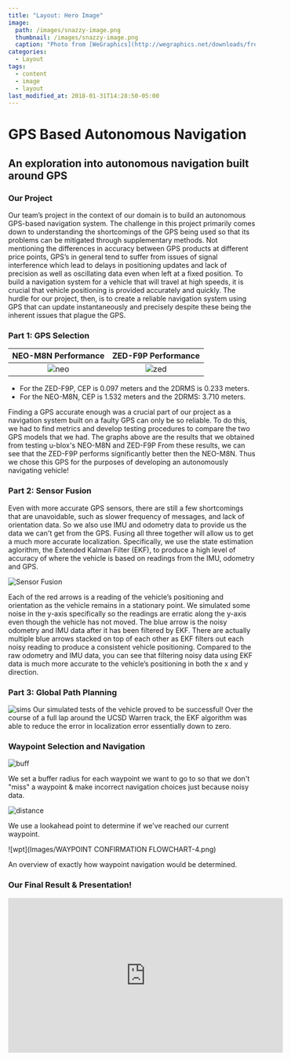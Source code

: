```yaml
---
title: "Layout: Hero Image"
image: 
  path: /images/snazzy-image.png
  thumbnail: /images/snazzy-image.png
  caption: "Photo from [WeGraphics](http://wegraphics.net/downloads/free-ultimate-blurred-background-pack/)"
categories:
  - Layout
tags:
  - content
  - image
  - layout
last_modified_at: 2018-01-31T14:28:50-05:00
---
```



# GPS Based Autonomous Navigation
## An exploration into autonomous navigation built around GPS

### Our Project 

Our team’s project in the context of our domain is to build an autonomous GPS-based navigation system. The challenge in this project primarily comes down to understanding the shortcomings of the GPS being used so that its problems can be mitigated through supplementary methods. Not mentioning the differences in accuracy between GPS products at different price points, GPS’s in general tend to suffer from issues of signal interference which lead to delays in positioning updates and lack of precision as well as oscillating data even when left at a fixed position. To build a navigation system for a vehicle that will travel at high speeds, it is crucial that vehicle positioning is provided accurately and quickly. The hurdle for our project, then, is to create a reliable navigation system using GPS that can update instantaneously and precisely despite these being the inherent issues that plague the GPS.

### Part 1: GPS Selection

NEO-M8N Performance            |  ZED-F9P Performance
:-------------------------:|:-------------------------:
![neo](Images/neo_m8n_cep_2drms.png)  |  ![zed](Images/zed_f9p_park_cep_2drms.png)

- For the ZED-F9P, CEP is 0.097 meters and the 2DRMS is 0.233 meters.
- For the NEO-M8N, CEP is 1.532 meters and the 2DRMS: 3.710 meters.


Finding a GPS accurate enough was a crucial part of our project as a navigation system built on a faulty GPS can only be so reliable. 
To do this, we had to find metrics and develop testing procedures to compare the two GPS models that we had. The graphs above are the 
results that we obtained from testing u-blox's NEO-M8N and ZED-F9P From these results, we can see that the ZED-F9P performs significantly 
better then the NEO-M8N. Thus we chose this GPS for the purposes of developing an autonomously navigating vehicle! 

### Part 2: Sensor Fusion
 
Even with more accurate GPS sensors, there are still a few shortcomings that are unavoidable, such as slower frequency of messages, and 
lack of orientation data. So we also use IMU and odometry data to provide us the data we can't get from the GPS. Fusing all three together
will allow us to get a much more accurate localization. Specifically, we use the state estimation aglorithm, the Extended Kalman Filter (EKF), 
to produce a high level of accuracy of where the vehicle is based on readings from the IMU, odometry and GPS.

![Sensor Fusion](Images/Sensor_Fusion.png)

Each of the red arrows is a reading of the vehicle’s positioning and orientation as the vehicle remains in a stationary point. 
We simulated some noise in the y-axis specifically so the readings are erratic along the y-axis even though the vehicle has not moved. 
The blue arrow is the noisy odometry and IMU data after it has been filtered by EKF. There are actually multiple blue arrows stacked 
on top of each other as EKF filters out each noisy reading to produce a consistent vehicle positioning. Compared to the raw odometry
and IMU data, you can see that filtering noisy data using EKF data is much more accurate to the vehicle’s positioning in both the x and y direction. 

### Part 3: Global Path Planning
![sims](Images/ground_truth_vs_estimated.png)
Our simulated tests of the vehicle proved to be successful! Over the course of a full lap around the UCSD Warren track, the EKF algorithm was able to reduce the error in localization error essentially down to zero. 

### Waypoint Selection and Navigation

![buff](Images/BUFFER_RADIUS_DIAGRAM.png)

We set a buffer radius for each waypoint we want to go to so that we don't "miss" a waypoint & make incorrect navigation choices just because noisy data. 

![distance](Images/DISTANCE_CALUCLATION.png)

We use a lookahead point to determine if we've reached our current waypoint. 

![wpt](Images/WAYPOINT CONFIRMATION FLOWCHART-4.png)

An overview of exactly how waypoint navigation would be determined. 

### Our Final Result & Presentation!

<iframe width="560" height="315" src="https://www.youtube.com/embed/DJktMnLdI_I" frameborder="0" allow="accelerometer; autoplay; clipboard-write; encrypted-media; gyroscope; picture-in-picture" allowfullscreen></iframe>



